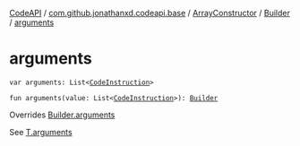 [CodeAPI](../../../index.md) / [com.github.jonathanxd.codeapi.base](../../index.md) / [ArrayConstructor](../index.md) / [Builder](index.md) / [arguments](.)

# arguments

`var arguments: List<`[`CodeInstruction`](../../../com.github.jonathanxd.codeapi/-code-instruction.md)`>`

`fun arguments(value: List<`[`CodeInstruction`](../../../com.github.jonathanxd.codeapi/-code-instruction.md)`>): `[`Builder`](index.md)

Overrides [Builder.arguments](../../-arguments-holder/-builder/arguments.md)

See [T.arguments](#)

